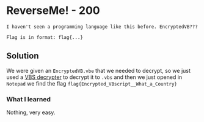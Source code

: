 # ReverseMe! - 200
```
I haven't seen a programming language like this before. EncryptedVB???

Flag is in format: flag{...}
```

## Solution

We were given an `EncryptedVB.vbe` that we needed to decrypt, so we just used a [VBS decrypter](https://master.ayra.ch/vbs/vbs.aspx) to decrypt it to `.vbs` and then we just opened in `Notepad` we find the flag `flag{Encrypted_VBscript__What_a_Country}`

### What I learned

Nothing, very easy.
